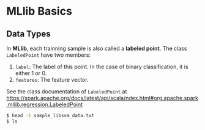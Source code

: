 # MLlib Basics

## Data Types
In **MLlib**, each trainning sample is also called a **labeled point**. The class `LabeledPoint` have two members:
1. `label`: The label of this point. In the case of binary classification, it is either 1 or 0.
2. `features`: The feature vector.

See the class documentation of `LabeledPoint` at https://spark.apache.org/docs/latest/api/scala/ndex.html#org.apache.spark.mllib.regression.LabeledPoint


```bash
$ head -1 sample_libsvm_data.txt
$ ls
```

